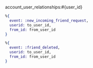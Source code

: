 account_user_relationships:#{user_id}

```elixir
%{
  event: :new_incoming_friend_request,
  userid: to_user_id,
  from_id: from_user_id
}
```

```elixir
%{
  event: :friend_deleted,
  userid: to_user_id,
  from_id: from_user_id
}
```